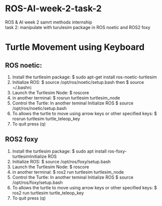 # ROS-AI-week-2-task-2
ROS & AI week 2 samrt methods internship  
task 2: manipulate with turulesim package in ROS noetic and ROS2 foxy

# Turtle Movement using Keyboard
## ROS noetic:
1. Install the turtlesim package: $ sudo apt-get install ros-noetic-turtlesim
2. Initialize ROS: $ source /opt/ros/noetic/setup.bash then $ source ~/.bashrc
3. Launch the Turtlesim Node: $ roscore
4. in another terminal: $ rosrun turtlesim turtlesim_node 
5. Control the Turtle: In another teminal Initialize ROS $ source /opt/ros/noetic/setup.bash 
6. To allows the turtle to move using arrow keys or other specified keys: $ rosrun turtlesim turtle_teleop_key
7. To quit press (q)


## ROS2 foxy
1. Install the turtlesim package: $ sudo apt install ros-foxy-turtlesimInitialize ROS
2. Initialize ROS: $ source /opt/ros/foxy/setup.bash
3. Launch the Turtlesim Node: $ roscore
4. in another terminal: $ ros2 run turtlesim turtlesim_node
5. Control the Turtle: In another teminal Initialize ROS $ source /opt/ros/foxy/setup.bash
6. To allows the turtle to move using arrow keys or other specified keys: $ ros2 run turtlesim turtle_teleop_key
7. To quit press (q)
